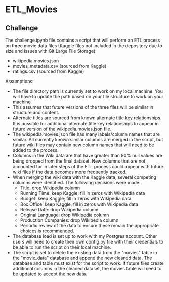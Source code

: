 # ETL_Movies

## Challenge

The challenge.ipynb file contains a script that will perform an ETL process on three movie data files (Kaggle files not included in the depository due to size and issues with Git Large File Storage):
+ wikipedia.movies.json
+ movies_metadata.csv (sourced from Kaggle)
+ ratings.csv (sourced from Kaggle)  


Assumptions:
+ The file directory path is currently set to work on my local machine.  You will have to update the path based on your file structure to work on your machine.
+ This assumes that future versions of the three files will be similar in structure and content.
+ Alternate titles are sourced from known alternate title key relationships.  It is possible for additional alternate title key relationships to appear in future version of the wikipedia.movies.json file.
+ The wikipedia.movies.json file has many labels/column names that are similar.  All currently known similar columns are merged in the script, but future wiki files may contain new column names that will need to be added to the process.
+ Columns in the Wiki data are that have greater than 90% null values are being dropped from the final dataset.  New columns that are not accounted for in later steps of the ETL process could appear with future wiki files if the data becomes more frequently tracked.
+ When merging the wiki data with the Kaggle data, several competing columns were identified.  The following decisions were made:
  + Title: drop Wikipedia column
  + Running Time: keep Kaggle; fill in zeros with Wikipedia data
  + Budget: keep Kaggle; fill in zeros with Wikipedia data
  + Box Office: keep Kaggle; fill in zeros with Wikipedia data
  + Release Date: drop Wikipedia column
  + Original Language: drop Wikipedia column
  + Production Companies: drop Wikipedia column
  + Periodic review of the data to ensure these remain the appropriate choices is recommended.
+ The database load is set up to work with my Postgres account.  Other users will need to create their own config.py file with their credentials to be able to run the script on their local machine.
+ The script is set to delete the existing data from the "movies" table in the "movie_data" database and append the new cleaned data.  The database and table must exist for the script to work.  If future files create additional columns in the cleaned dataset, the movies table will need to be updated to accept the new data.


  
  
  
  
  
